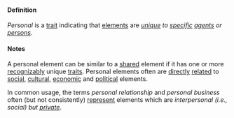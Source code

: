 #### Definition

*Personal* is a [trait](https://github.com/gcassel/Modular-Organization-Terminology/blob/master/terms/trait.md) indicating that [elements](https://github.com/gcassel/Modular-Organization-Terminology/blob/master/terms/element.md) are *[unique](https://github.com/gcassel/Modular-Organization-Terminology/blob/master/terms/unique.md) to [specific](https://github.com/gcassel/Modular-Organization-Terminology/blob/master/terms/specific.md) [agents](https://github.com/gcassel/Modular-Organization-Terminology/blob/master/terms/agent.md) or [persons](https://github.com/gcassel/Modular-Organization-Terminology/blob/master/terms/person.md)*. 

#### Notes

A personal element can be similar to a [shared](https://github.com/gcassel/Modular-Organization-Terminology/blob/master/terms/share.md) element if it has one or more [recognizably](https://github.com/gcassel/Modular-Organization-Terminology/blob/master/terms/recognize.md) unique [traits](https://github.com/gcassel/Modular-Organization-Terminology/blob/master/terms/trait.md).  Personal elements often are [directly](https://github.com/gcassel/Modular-Organization-Terminology/blob/master/terms/direct.md) [related](https://github.com/gcassel/Modular-Organization-Terminology/blob/master/terms/relate.md) to [social](https://github.com/gcassel/Modular-Organization-Terminology/blob/master/terms/social.md), [cultural](https://github.com/gcassel/Modular-Organization-Terminology/blob/master/terms/culture.md), [economic](https://github.com/gcassel/Modular-Organization-Terminology/blob/master/terms/economy.md) and [political](https://github.com/gcassel/Modular-Organization-Terminology/blob/master/terms/politics.md) elements.

In common usage, the terms *personal relationship* and *personal business* often (but not consistently) [represent](https://github.com/gcassel/Modular-Organization-Terminology/blob/master/terms/represent.md) elements which are *interpersonal (i.e., social) but [private](https://github.com/gcassel/Modular-Organization-Terminology/blob/master/terms/private.md)*.
